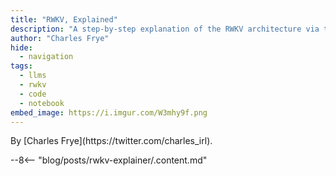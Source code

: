 ```yaml
---
title: "RWKV, Explained"
description: "A step-by-step explanation of the RWKV architecture via typed PyTorch code."
author: "Charles Frye"
hide:
  - navigation
tags:
  - llms
  - rwkv
  - code
  - notebook
embed_image: https://i.imgur.com/W3mhy9f.png
---
```

<div class="author" markdown>
By [Charles Frye](https://twitter.com/charles_irl).
</div>

--8<-- "blog/posts/rwkv-explainer/.content.md"
